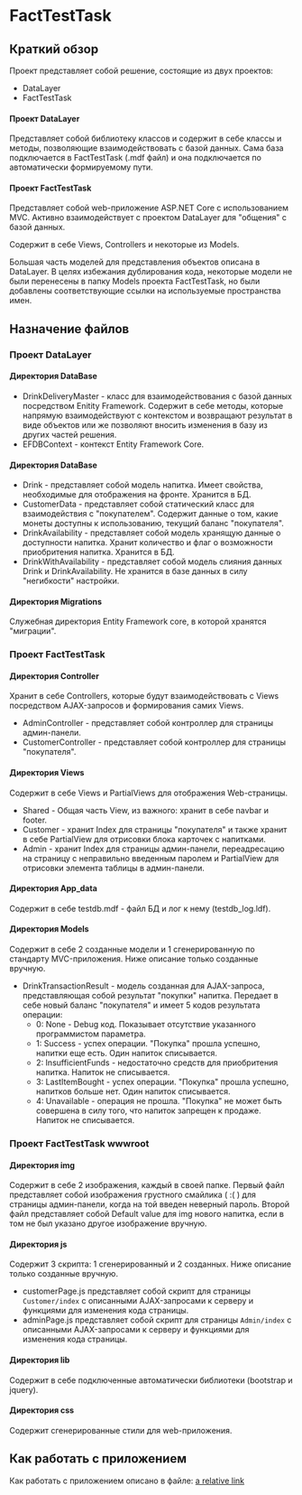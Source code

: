 # FactTestTask

## Краткий обзор
Проект представляет собой решение, состоящие из двух проектов:

* DataLayer
* FactTestTask

#### Проект DataLayer 
Представляет собой библиотеку классов и содержит в себе классы и методы, позволяющие взаимодействовать с базой данных. Сама база подключается в FactTestTask (.mdf файл) и она подключается 
по автоматически формируемому пути.
#### Проект FactTestTask 
Представляет собой web-приложение ASP.NET Core с использованием MVC. Активно взаимодействует с проектом DataLayer для "общения" с базой данных. 

Содержит в себе Views, Controllers и некоторые из Models. 

Большая часть моделей для представления объектов описана в DataLayer. В целях избежания 
дублирования кода, некоторые модели не были перенесены в папку Models проекта FactTestTask, но были добавлены соответствующие ссылки на используемые пространства имен.

## Назначение файлов

### Проект DataLayer 

#### Директория DataBase
* DrinkDeliveryMaster - класс для взаимодействования с базой данных посредством Enitity Framework. Содержит в себе методы, которые напрямую взаимодействуют с контекстом и возвращают
результат в виде объектов или же позволяют вносить изменения в базу из других частей решения.
* EFDBContext - контекст Entity Framework Core.

#### Директория DataBase
* Drink - представляет собой модель напитка. Имеет свойства, необходимые для отображения на фронте. Хранится в БД.
* CustomerData - представляет собой статический класс для взаимодействия с "покупателем". Содержит данные о том, какие монеты доступны к использованию, текущий баланс "покупателя".
* DrinkAvailability - представляет собой модель хранящую данные о доступности напитка. Хранит количество и флаг о возможности приобритения напитка. Хранится в БД.
* DrinkWithAvailability - представляет собой модель слияния данных Drink и DrinkAvailability. Не хранится в базе данных в силу "негибкости" настройки.

#### Директория Migrations
Служебная директория Entity Framework core, в которой хранятся "миграции".

### Проект FactTestTask

#### Директория Controller
Хранит в себе Controllers, которые будут взаимодействовать с Views посредством AJAX-запросов и формирования самих Views. 

* AdminController - представляет собой контроллер для страницы админ-панели.
* CustomerController - представляет собой контроллер для страницы "покупателя".

#### Директория Views
Содержит в себе Views и PartialViews для отображения Web-страницы.

* Shared - Общая часть View, из важного: хранит в себе navbar и footer.
* Customer - хранит Index для страницы "покупателя" и также хранит в себе PartialView для отрисовки блока карточек с напитками.
* Admin - хранит Index для страницы админ-панели, переадресацию на страницу с неправильно введенным паролем и PartialView для отрисовки элемента таблицы в админ-панели.

#### Директория App_data
Содержит в себе testdb.mdf - файл БД и лог к нему (testdb_log.ldf).

#### Директория Models
Содержит в себе 2 созданные модели и 1 сгенерированную по стандарту MVC-приложения. Ниже описание только созданные вручную.

* DrinkTransactionResult - модель созданная для AJAX-запроса, представляющая собой результат "покупки" напитка. Передает в себе новый баланс "покупателя" и имеет 5 кодов результата операции:
  - 0: None - Debug код. Показывает отсутствие указанного программистом параметра.
  - 1: Success - успех операции. "Покупка" прошла успешно, напитки еще есть. Один напиток списывается.
  - 2: InsufficientFunds - недостаточно средств для приобритения напитка. Напиток не списывается.
  - 3: LastItemBought - успех операции. "Покупка" прошла успешно, напитков больше нет. Один напиток списывается.
  - 4: Unavailable - операция не прошла. "Покупка" не может быть совершена в силу того, что напиток запрещен к продаже. Напиток не списывается.
 
 ### Проект FactTestTask wwwroot
 
 #### Директория img
 Содержит в себе 2 изображения, каждый в своей папке. Первый файл представляет собой изображения грустного смайлика ( :( ) для страницы админ-панели, когда на той введен неверный пароль.
 Второй файл представляет собой Default value для img нового напитка, если в том не был указано другое изображение вручную.
 
 #### Директория js
 Содержит 3 скрипта: 1 сгенерированный и 2 созданных. Ниже описание только созданные вручную.
 
 * customerPage.js представляет собой скрипт для страницы `Customer/index` с описанными AJAX-запросами к серверу и функциями для изменения кода страницы.
 * adminPage.js представляет собой скрипт для страницы `Admin/index` с описанными AJAX-запросами к серверу и функциями для изменения кода страницы.
 
 #### Директория lib
 Содержит в себе подключенные автоматически библиотеки (bootstrap и jquery).
 
 #### Директория css
 Содержит сгенерированные стили для web-приложения.
  
## Как работать с приложением

Как работать с приложением описано в файле: [a relative link](instruction.md)
